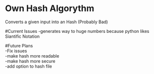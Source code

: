 # Own Hash Algorythm
Converts a given input into an Hash (Probably Bad)

#Current Issues
-generates way to huge numbers because python likes Siantific Notation

#Future Plans<br>
-Fix issues<br>
-make hash more readable<br>
-make hash more secure<br>
-add option to hash file<br>
